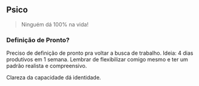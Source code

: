 ## Psico
> Ninguém dá 100% na vida!

### Definição de Pronto?
Preciso de definição de pronto pra voltar a busca de trabalho. Ideia: 4 dias produtivos em 1 semana. Lembrar de flexibilizar comigo mesmo e ter um padrão realista e compreensivo. 

Clareza da capacidade dá identidade.

